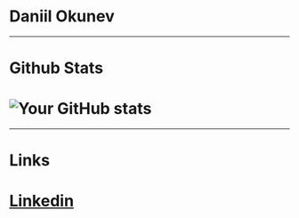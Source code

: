 # Daniil Okunev
***
# Github Stats
# ![Your GitHub stats](https://github-readme-stats.vercel.app/api?username=danzzzlll&show_icons=true&theme=dark)
***
# Links
# [Linkedin](https://www.linkedin.com/in/daniil-okunev-37428728b/)
